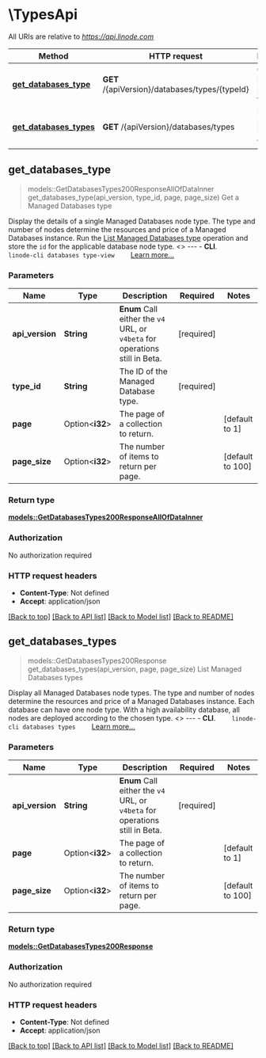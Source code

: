 # \TypesApi

All URIs are relative to *https://api.linode.com*

Method | HTTP request | Description
------------- | ------------- | -------------
[**get_databases_type**](TypesApi.md#get_databases_type) | **GET** /{apiVersion}/databases/types/{typeId} | Get a Managed Databases type
[**get_databases_types**](TypesApi.md#get_databases_types) | **GET** /{apiVersion}/databases/types | List Managed Databases types



## get_databases_type

> models::GetDatabasesTypes200ResponseAllOfDataInner get_databases_type(api_version, type_id, page, page_size)
Get a Managed Databases type

Display the details of a single Managed Databases node type. The type and number of nodes determine the resources and price of a Managed Databases instance. Run the [List Managed Databases type](https://techdocs.akamai.com/linode-api/reference/get-databases-types) operation and store the `id` for the applicable database node type.   <<LB>>  ---   - __CLI__.      ```     linode-cli databases type-view     ```      [Learn more...](https://techdocs.akamai.com/cloud-computing/docs/getting-started-with-the-linode-cli)

### Parameters


Name | Type | Description  | Required | Notes
------------- | ------------- | ------------- | ------------- | -------------
**api_version** | **String** | __Enum__ Call either the `v4` URL, or `v4beta` for operations still in Beta. | [required] |
**type_id** | **String** | The ID of the Managed Database type. | [required] |
**page** | Option<**i32**> | The page of a collection to return. |  |[default to 1]
**page_size** | Option<**i32**> | The number of items to return per page. |  |[default to 100]

### Return type

[**models::GetDatabasesTypes200ResponseAllOfDataInner**](get_databases_types_200_response_allOf_data_inner.md)

### Authorization

No authorization required

### HTTP request headers

- **Content-Type**: Not defined
- **Accept**: application/json

[[Back to top]](#) [[Back to API list]](../README.md#documentation-for-api-endpoints) [[Back to Model list]](../README.md#documentation-for-models) [[Back to README]](../README.md)


## get_databases_types

> models::GetDatabasesTypes200Response get_databases_types(api_version, page, page_size)
List Managed Databases types

Display all Managed Databases node types. The type and number of nodes determine the resources and price of a Managed Databases instance. Each database can have one node type. With a high availability database, all nodes are deployed according to the chosen type.   <<LB>>  ---   - __CLI__.      ```     linode-cli databases types     ```      [Learn more...](https://techdocs.akamai.com/cloud-computing/docs/getting-started-with-the-linode-cli)

### Parameters


Name | Type | Description  | Required | Notes
------------- | ------------- | ------------- | ------------- | -------------
**api_version** | **String** | __Enum__ Call either the `v4` URL, or `v4beta` for operations still in Beta. | [required] |
**page** | Option<**i32**> | The page of a collection to return. |  |[default to 1]
**page_size** | Option<**i32**> | The number of items to return per page. |  |[default to 100]

### Return type

[**models::GetDatabasesTypes200Response**](get_databases_types_200_response.md)

### Authorization

No authorization required

### HTTP request headers

- **Content-Type**: Not defined
- **Accept**: application/json

[[Back to top]](#) [[Back to API list]](../README.md#documentation-for-api-endpoints) [[Back to Model list]](../README.md#documentation-for-models) [[Back to README]](../README.md)

